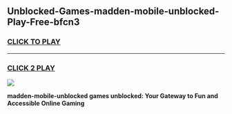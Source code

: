 
## Unblocked-Games-madden-mobile-unblocked-Play-Free-bfcn3
<h3>
<a href="https://premium76.site?title=madden-mobile-unblocked&ref=21A">CLICK TO PLAY</a></h3>
<hr>

<h3>
<a href="https://premium76.site?title=madden-mobile-unblocked&ref=21A">CLICK 2 PLAY</a>
  
</h3>

<a href="https://premium76.site?title=madden-mobile-unblocked&ref=21A"><img src="https://clearcache.store/games.png"></a>


**madden-mobile-unblocked games unblocked: Your Gateway to Fun and Accessible Online Gaming**
